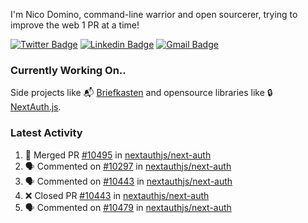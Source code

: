 
I'm Nico Domino, command-line warrior and open sourcerer, trying to improve the web 1 PR at a time!

[![Twitter Badge](https://img.shields.io/badge/-@ndom91-1ca0f1?style=flat-square&labelColor=1ca0f1&logo=twitter&logoColor=white&link=https://twitter.com/ndom91)](https://twitter.com/ndom91) [![Linkedin Badge](https://img.shields.io/badge/-ndom91-blue?style=flat-square&logo=Linkedin&logoColor=white&link=https://www.linkedin.com/in/ndom91/)](https://www.linkedin.com/in/ndom91/) [![Gmail Badge](https://img.shields.io/badge/-yo@ndo.dev-c14438?style=flat-square&logo=mail.ru&logoColor=white&link=mailto:yo@ndo.dev)](mailto:yo@ndo.dev)

### Currently Working On..

Side projects like 📬 [Briefkasten](https://briefkastenhq.com) and opensource libraries like 🔒 [NextAuth.js](https://github.com/nextauthjs/next-auth).

<!--START_SECTION_PROFILE_VIEWS:readme-info-->
<!--END_SECTION_PROFILE_VIEWS:readme-info-->

<!--START_SECTION_DAILY_COMMIT:readme-info-->
<!--END_SECTION_DAILY_COMMIT:readme-info-->

<!--START_SECTION_WEEKLY_COMMIT:readme-info-->
<!--END_SECTION_WEEKLY_COMMIT:readme-info-->

### Latest Activity

<!--START_SECTION:activity-->
1. 🎉 Merged PR [#10495](https://github.com/nextauthjs/next-auth/pull/10495) in [nextauthjs/next-auth](https://github.com/nextauthjs/next-auth)
2. 🗣 Commented on [#10297](https://github.com/nextauthjs/next-auth/pull/10297#issuecomment-2045174618) in [nextauthjs/next-auth](https://github.com/nextauthjs/next-auth)
3. 🗣 Commented on [#10443](https://github.com/nextauthjs/next-auth/pull/10443#issuecomment-2043697356) in [nextauthjs/next-auth](https://github.com/nextauthjs/next-auth)
4. ❌ Closed PR [#10443](https://github.com/nextauthjs/next-auth/pull/10443) in [nextauthjs/next-auth](https://github.com/nextauthjs/next-auth)
5. 🗣 Commented on [#10479](https://github.com/nextauthjs/next-auth/pull/10479#issuecomment-2043689475) in [nextauthjs/next-auth](https://github.com/nextauthjs/next-auth)
<!--END_SECTION:activity-->
